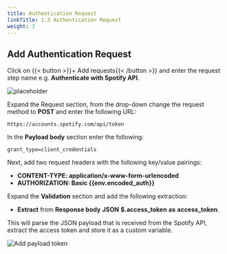 ```yaml
---
title: Authentication Request
linkTitle: 1.3 Authentication Request
weight: 3
---
```


## Add Authentication Request

Click on {{< button >}}+ Add requests{{< /button >}} and enter the request step name e.g. **Authenticate with Spotify API**.

![placeholder](../../img/add-request.png)

Expand the Request section, from the drop-down change the request method to **POST** and enter the following URL:

``` text
https://accounts.spotify.com/api/token
```

In the **Payload body** section enter the following:

``` text
grant_type=client_credentials
```

Next, add two request headers with the following key/value pairings:

- **CONTENT-TYPE: application/x-www-form-urlencoded**
- **AUTHORIZATION: Basic {{env.encoded_auth}}**

Expand the **Validation** section and add the following extraction:

- **Extract** from **Response body** **JSON** **$.access_token** **as** **access_token**.

This will parse the JSON payload that is received from the Spotify API, extract the access token and store it as a custom variable.

![Add payload token](../../img/add-payload-token.png)
